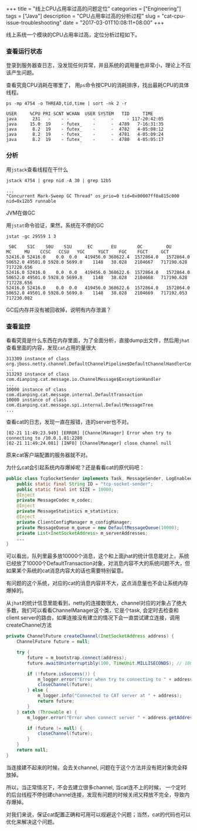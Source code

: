 +++
title = "线上CPU占用率过高的问题定位"
categories = ["Engineering"]
tags = ["Java"]
description = "CPU占用率过高的分析过程"
slug = "cat-cpu-issue-troubleshooting"
date = "2017-03-01T10:08:11+08:00"
+++

线上系统一个模块的CPU占用率过高，定位分析过程如下。

### 查看运行状态

登录到服务器查日志，没发现任何异常，并且系统的调用量也非常小，理论上不应该产生问题。

查看究竟CPU消耗在哪里了， 用`ps`命令按CPU的消耗排序，找出最耗CPU的具体线程。

```console
ps -mp 4754 -o THREAD,tid,time | sort -nk 2 -r

USER     %CPU PRI SCNT WCHAN  USER SYSTEM   TID     TIME
java      231   -    - -         -      -     - 117-20:42:05
java     15.0  19    - futex_    -      -  4789   7-16:31:35
java      8.2  19    - futex_    -      -  4782   4-05:08:12
java      8.2  19    - futex_    -      -  4781   4-05:09:24
java      8.2  19    - futex_    -      -  4780   4-05:05:17
```

### 分析

用`jstack`查看线程在干什么

```console
jstack 4754 | grep nid -A 30 | grep 12b5

...
"Concurrent Mark-Sweep GC Thread" os_prio=0 tid=0x00007ff0a815c000 nid=0x12b5 runnable
```

JVM在做GC

用`jstat`命令验证，果然，系统在不停的GC

```console
jstat -gc 29559 1 3

 S0C    S1C    S0U    S1U      EC       EU        OC         OU       MC     MU    CCSC   CCSU   YGC     YGCT    FGC    FGCT     GCT
52416.0 52416.0    0.0  0.0   419456.0 368622.4  1572864.0   1572864.0 50652.0 49501.0 5928.0 5699.8    1148   38.028   2104667   717190.628   717228.656
52416.0 52416.0    0.0  0.0   419456.0 368622.6  1572864.0   1572864.0 50652.0 49501.0 5928.0 5699.8    1148   38.028   2104668   717190.628   717228.656
52416.0 52416.0    0.0  0.0   419456.0 368622.6  1572864.0   1572864.0 50652.0 49501.0 5928.0 5699.8    1148   38.028   2104669   717192.053   717230.082
```

GC后内存并没有被回收掉，说明有内存泄漏？

### 查看监控

看看究竟是什么东西在内存里面，为了全面分析，直接dump出文件，然后用`jhat`查看里面的内容，发现`cat`占用的量很大

```console
313309 instance of class org.jboss.netty.channel.DefaultChannelPipeline$DefaultChannelHandlerContext
...
313293 instance of class com.dianping.cat.message.io.ChannelMessage$ExceptionHandler
...
10000 instance of class com.dianping.cat.message.internal.DefaultTransaction
10000 instance of class com.dianping.cat.message.spi.internal.DefaultMessageTree
...
```

查看cat的日志，发现一直在报错，连的server也不对。

```console
[02-21 11:49:23.949] [ERROR] [ChannelManager] Error when try to connecting to /10.0.1.81:2280
[02-21 11:49:24.081] [INFO] [ChannelManager] close channel null
```

原来cat客户端配置的服务器就不对。

为什么cat会引起系统内存爆掉呢？还是看看cat的原代码吧：

```java
public class TcpSocketSender implements Task, MessageSender, LogEnabled {
    public static final String ID = "tcp-socket-sender";
    public static final int SIZE = 10000;
    @Inject
    private MessageCodec m_codec;
    @Inject
    private MessageStatistics m_statistics;
    @Inject
    private ClientConfigManager m_configManager;
    private MessageQueue m_queue = new DefaultMessageQueue(10000);
    private List<InetSocketAddress> m_serverAddresses;
    ...
}
```

可以看出，队列里最多放10000个消息，这个和上面jhat的统计信息能对上，系统已经放了10000个DefaultTransaction对象，对消息内容不大的系统问题不大，但如果某个系统的cat消息内容大的话也需要特别留意。

有问题的这个系统，对应的cat的消息内容并不大，这点消息量也不会让系统内存爆掉的。

从`jhat`的统计信息里能看到，netty的连接数很大，channel对应的对象占了绝大多数，我们可以看看ChannelManager这个类，它是个task, 会定时去检查和client server的路由，如果连接没有建立的情况下会一直尝试建立连接，调用createChannel方法

```java
private ChannelFuture createChannel(InetSocketAddress address) {
    ChannelFuture future = null;

    try {
        future = m_bootstrap.connect(address);
        future.awaitUninterruptibly(100, TimeUnit.MILLISECONDS); // 100 ms

        if (!future.isSuccess()) {
            m_logger.error("Error when try to connecting to " + address);
            closeChannel(future);
        } else {
            m_logger.info("Connected to CAT server at " + address);
            return future;
        }
    } catch (Throwable e) {
        m_logger.error("Error when connect server " + address.getAddress(), e);

        if (future != null) {
            closeChannel(future);
        }
    }
    return null;
}
```

当连接建不起来的时候，会去关channel, 问题在于这个方法并没有把对象完全释放掉。 

所以，当正常情况下，不会去建立很多channel, 当cat连不上的时候， 一个定时的后台线程不停创建channel连接，发现有问题的时候关闭又释放不完全，导致内存爆掉。

对我们来说，保证cat配置正确和可用可以规避这个问题；当然，cat的代码也可以优化来解决这个问题。
